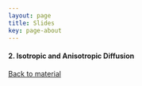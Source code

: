 ```yaml
---
layout: page
title: Slides
key: page-about
---
```



#### <a name="pde1_2"></a> 2. Isotropic and Anisotropic Diffusion
[Back to material](material)

<script defer class="speakerdeck-embed" data-id="ad1b51c541424a18ac69626e621ee66f" data-ratio="1.3333333333333333" src="//speakerdeck.com/assets/embed.js"></script>
